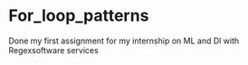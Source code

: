 # For_loop_patterns
Done my first assignment for my internship on ML and Dl with Regexsoftware services
